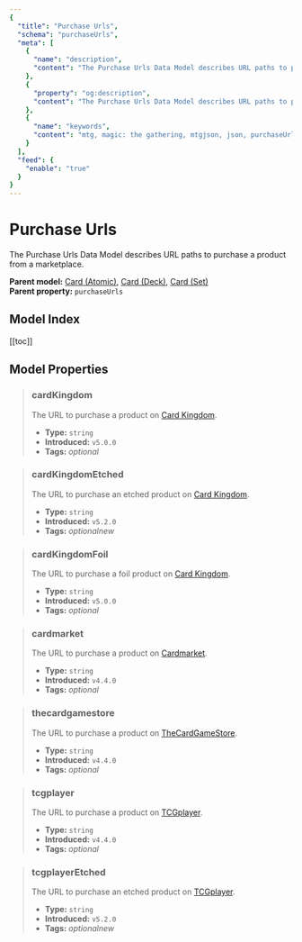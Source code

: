 ```yaml
---
{
  "title": "Purchase Urls",
  "schema": "purchaseUrls",
  "meta": [
    {
      "name": "description",
      "content": "The Purchase Urls Data Model describes URL paths to purchase a product from a marketplace.",
    },
    {
      "property": "og:description",
      "content": "The Purchase Urls Data Model describes URL paths to purchase a product from a marketplace."
    },
    {
      "name": "keywords",
      "content": "mtg, magic: the gathering, mtgjson, json, purchaseUrls, purchase urls",
    }
  ],
  "feed": {
    "enable": "true"
  }
}
---
```


# Purchase Urls

The Purchase Urls Data Model describes URL paths to purchase a product from a marketplace.
  
**Parent model:** [Card (Atomic)](/data-models/card-atomic/), [Card (Deck)](/data-models/card-deck/), [Card (Set)](/data-models/card-set/)  
**Parent property:** `purchaseUrls`

## Model Index

<PropertyToggler/>

[[toc]]

## Model Properties

> ### cardKingdom
> The URL to purchase a product on [Card Kingdom](https://www.cardkingdom.com?partner=mtgjson&utm_source=mtgjson&utm_medium=affiliate&utm_campaign=mtgjson).  
>
> - **Type:** `string`  
> - **Introduced:** `v5.0.0`  
> - **Tags:** <i class="optional">optional</i>

> ### cardKingdomEtched
> The URL to purchase an etched product on [Card Kingdom](https://www.cardkingdom.com?partner=mtgjson&utm_source=mtgjson&utm_medium=affiliate&utm_campaign=mtgjson).  
>
> - **Type:** `string`  
> - **Introduced:** `v5.2.0`  
> - **Tags:** <i class="optional">optional</i><i class="new">new</i>

> ### cardKingdomFoil  
> The URL to purchase a foil product on [Card Kingdom](https://www.cardkingdom.com?partner=mtgjson&utm_source=mtgjson&utm_medium=affiliate&utm_campaign=mtgjson).  
>
> - **Type:** `string`  
> - **Introduced:** `v5.0.0`  
> - **Tags:** <i class="optional">optional</i>

> ### cardmarket  
> The URL to purchase a product on [Cardmarket](https://www.cardmarket.com/en/Magic?utm_campaign=card_prices&utm_medium=text&utm_source=mtgjson).  
>
> - **Type:** `string`  
> - **Introduced:** `v4.4.0`  
> - **Tags:** <i class="optional">optional</i>

> ### thecardgamestore  
> The URL to purchase a product on [TheCardGameStore](https://thecardgamestore.com/collections/all-products?filter.v.price.gte=&filter.v.price.lte=&filter.p.vendor=Wizards+of+the+Coast&sort_by=best-selling).  
>
> - **Type:** `string`  
> - **Introduced:** `v4.4.0`  
> - **Tags:** <i class="optional">optional</i>

> ### tcgplayer
> The URL to purchase a product on [TCGplayer](https://www.tcgplayer.com?partner=mtgjson&utm_campaign=affiliate&utm_medium=mtgjson&utm_source=mtgjson).  
>
> - **Type:** `string`  
> - **Introduced:** `v4.4.0`  
> - **Tags:** <i class="optional">optional</i>

> ### tcgplayerEtched
> The URL to purchase an etched product on [TCGplayer](https://www.tcgplayer.com?partner=mtgjson&utm_campaign=affiliate&utm_medium=mtgjson&utm_source=mtgjson).  
>
> - **Type:** `string`  
> - **Introduced:** `v5.2.0`  
> - **Tags:** <i class="optional">optional</i><i class="new">new</i>
